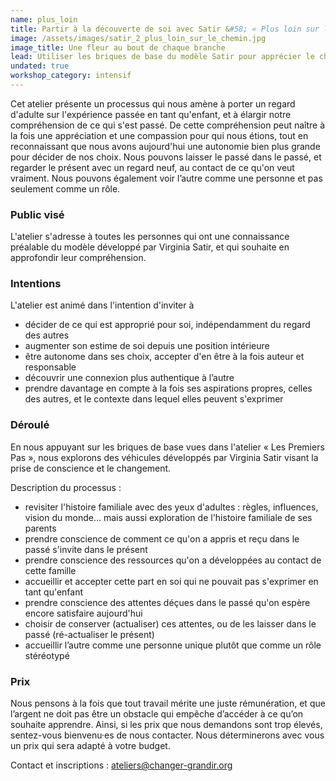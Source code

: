 ```yaml
---
name: plus_loin
title: Partir à la découverte de soi avec Satir &#58; « Plus loin sur le chemin&nbsp;»
image: /assets/images/satir_2_plus_loin_sur_le_chemin.jpg
image_title: Une fleur au bout de chaque branche
lead: Utiliser les briques de base du modèle Satir pour apprécier le chemin parcouru, tout en se laissant la possibilité de choisir une nouvelle direction.
undated: true
workshop_category: intensif
---
```

Cet atelier présente un processus qui nous amène à porter un regard d'adulte
sur l'expérience passée en tant qu'enfant, et à élargir notre compréhension de
ce qui s'est passé. De cette compréhension peut naître à la fois une
appréciation et une compassion pour qui nous étions, tout en reconnaissant que
nous avons aujourd'hui une autonomie bien plus grande pour décider de nos
choix. Nous pouvons laisser le passé dans le passé, et regarder le présent avec
un regard neuf, au contact de ce qu'on veut vraiment. Nous pouvons également
voir l’autre comme une personne et pas seulement comme un rôle.

### Public visé

L'atelier s'adresse à toutes les personnes qui ont une connaissance préalable
du modèle développé par Virginia Satir, et qui souhaite en approfondir leur
compréhension.

### Intentions
L'atelier est animé dans l'intention d'inviter à
- décider de ce qui est approprié pour soi, indépendamment du regard des autres
- augmenter son estime de soi depuis une position intérieure
- être autonome dans ses choix, accepter d'en être à la fois auteur et
  responsable
- découvrir une connexion plus authentique à l’autre
- prendre davantage en compte à la fois ses aspirations propres, celles des
  autres, et le contexte dans lequel elles peuvent s'exprimer

### Déroulé

En nous appuyant sur les briques de base vues dans l'atelier « Les Premiers
Pas », nous explorons des véhicules développés par Virginia Satir visant la
prise de conscience et le changement.

Description du processus :
- revisiter l'histoire familiale avec des yeux d'adultes : règles, influences,
  vision du monde… mais aussi exploration de l'histoire familiale de ses
  parents
- prendre conscience de comment ce qu'on a appris et reçu dans le passé
  s'invite dans le présent
- prendre conscience des ressources qu'on a développées au contact de cette famille
- accueillir et accepter cette part en soi qui ne pouvait pas s'exprimer en
  tant qu'enfant
- prendre conscience des attentes déçues dans le passé qu'on espère encore
  satisfaire aujourd'hui
- choisir de conserver (actualiser) ces attentes, ou de les laisser dans le
  passé (ré-actualiser le présent)
- accueillir l’autre comme une personne unique plutôt que comme un rôle stéréotypé

### Prix

Nous pensons à la fois que tout travail mérite une juste rémunération, et que
l’argent ne doit pas être un obstacle qui empêche d’accéder à ce qu’on souhaite
apprendre. Ainsi, si les prix que nous demandons sont trop élevés, sentez-vous
bienvenu·es de nous contacter. Nous déterminerons avec vous un prix qui sera
adapté à votre budget.

Contact et inscriptions : [ateliers@changer-grandir.org](mailto:ateliers@changer-grandir.org)

